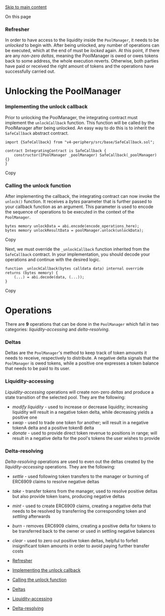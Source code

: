 [Skip to main content](https://docs.uniswap.org/contracts/v4/guides/unlock-callback#)

On this page

### Refresher [​](https://docs.uniswap.org/contracts/v4/guides/unlock-callback\#refresher "Direct link to heading")

In order to have access to the liquidity inside the `PoolManager`,
it needs to be _unlocked_ to begin with. After being unlocked, any
number of operations can be executed, which at the end of must be _locked_
again. At this point, if there are any _non-zero deltas_, meaning the
PoolManager is owed or owes tokens back to some address, the whole
execution reverts. Otherwise, both parties have paid or received
the right amount of tokens and the operations have successfully
carried out.

# Unlocking the PoolManager

### Implementing the unlock callback [​](https://docs.uniswap.org/contracts/v4/guides/unlock-callback\#implementing-the-unlock-callback "Direct link to heading")

Prior to unlocking the PoolManager, the integrating contract must
implement the `unlockCallback` function. This function will be
called by the PoolManager after being unlocked. An easy way to
do this is to inherit the `SafeCallback` abstract contract.

```codeBlockLines_mRuA
import {SafeCallback} from "v4-periphery/src/base/SafeCallback.sol";

contract IntegratingContract is SafeCallback {
    constructor(IPoolManager _poolManager) SafeCallback(_poolManager) {}
}

```

Copy

### Calling the unlock function [​](https://docs.uniswap.org/contracts/v4/guides/unlock-callback\#calling-the-unlock-function "Direct link to heading")

After implementing the callback, the integrating contract can now
invoke the `unlock()` function. It receives a _bytes_ parameter
that is further passed to your callback function as an argument.
This parameter is used to encode the sequence of operations to be
executed in the context of the `PoolManager`.

```codeBlockLines_mRuA
bytes memory unlockData = abi.encode(encode_operations_here);
bytes memory unlockResultData = poolManager.unlock(unlockData);

```

Copy

Next, we must override the `_unlockCallback` function inherited from
the `SafeCallback` contract. In your implementation, you should
decode your operations and continue with the desired logic.

```codeBlockLines_mRuA
function _unlockCallback(bytes calldata data) internal override returns (bytes memory) {
    (...) = abi.decode(data, (...));
}

```

Copy

# Operations

There are **9** operations that can be done in the `PoolManager`
which fall in two categories: _liquidity-accessing_ and _delta-resolving_.

### Deltas [​](https://docs.uniswap.org/contracts/v4/guides/unlock-callback\#deltas "Direct link to heading")

Deltas are the `PoolManager`'s method to keep track of token amounts it
needs to receive, respectively to distribute. A negative delta signals that
the `PoolManager` is owed tokens, while a positive one expresses a
token balance that needs to be paid to its user.

### Liquidity-accessing [​](https://docs.uniswap.org/contracts/v4/guides/unlock-callback\#liquidity-accessing "Direct link to heading")

_Liquidity-accessing_ operations will create non-zero _deltas_ and
produce a state transition of the selected pool.
They are the following:

- _modify liquidity_ \- used to increase or decrease liquidity; increasing
liquidity will result in a negative token delta, while decreasing yields a positive one
- _swap_ \- used to trade one token for another; will result in a negative tokenA delta
and a positive tokenB delta
- _donate_ \- used to provide direct token revenue to positions in range;
will result in a negative delta for the pool's tokens the user wishes
to provide

### Delta-resolving [​](https://docs.uniswap.org/contracts/v4/guides/unlock-callback\#delta-resolving "Direct link to heading")

_Delta-resolving_ operations are used to even out the deltas created
by the _liquidity-accessing_ operations.
They are the following:

- _settle_ \- used following token transfers to the manager
or burning of ERC6909 claims to resolve negative deltas
- _take_ \- transfer tokens from the manager, used to resolve
positive deltas but also provide token loans, producing negative deltas
- _mint_ \- used to create ERC6909 claims, creating a negative delta
that needs to be resolved by transferring the corresponding token and
_settling_ afterwards
- _burn_ \- removes ERC6909 claims, creating a positive delta for tokens to
be transferred back to the owner or used in settling negative balances
- _clear_ \- used to zero out positive token deltas, helpful to forfeit
insignificant token amounts in order to avoid paying further transfer costs

- [Refresher](https://docs.uniswap.org/contracts/v4/guides/unlock-callback#refresher)
- [Implementing the unlock callback](https://docs.uniswap.org/contracts/v4/guides/unlock-callback#implementing-the-unlock-callback)
- [Calling the unlock function](https://docs.uniswap.org/contracts/v4/guides/unlock-callback#calling-the-unlock-function)
- [Deltas](https://docs.uniswap.org/contracts/v4/guides/unlock-callback#deltas)
- [Liquidity-accessing](https://docs.uniswap.org/contracts/v4/guides/unlock-callback#liquidity-accessing)
- [Delta-resolving](https://docs.uniswap.org/contracts/v4/guides/unlock-callback#delta-resolving)